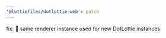 ```yaml
---
'@lottiefiles/dotlottie-web': patch
---
```


fix: 🐛 same renderer instance used for new DotLottie instances
